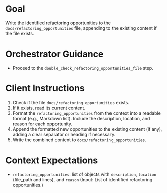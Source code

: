 # Goal
Write the identified refactoring opportunities to the `docs/refactoring_opportunities` file, appending to the existing content if the file exists.

# Orchestrator Guidance
*   Proceed to the `double_check_refactoring_opportunities_file` step.

# Client Instructions
1.  Check if the file `docs/refactoring_opportunities` exists.
2.  If it exists, read its current content.
3.  Format the `refactoring_opportunities` from the context into a readable format (e.g., Markdown list). Include the description, location, and reason for each opportunity.
4.  Append the formatted new opportunities to the existing content (if any), adding a clear separator or heading if necessary.
5.  Write the combined content to `docs/refactoring_opportunities`.

# Context Expectations
*   `refactoring_opportunities`: list of objects with `description`, `location` (file_path and lines), and `reason` (Input: List of identified refactoring opportunities.)
